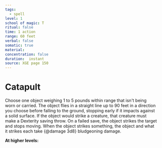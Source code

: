 ```yaml
---
tags:
  - spell
level: 1
school of magic: T
ritual: false
time: 1 action
range: 60 feet
verbal: false
somatic: true
material: 
concentration: false
duration:  instant
source: XGE page 150
---
```

# Catapult
Choose one object weighing 1 to 5 pounds within range that isn't being worn or carried. The object flies in a straight line up to 90 feet in a direction you choose before falling to the ground, stopping early if it impacts against a solid surface. If the object would strike a creature, that creature must make a Dexterity saving throw. On a failed save, the object strikes the target and stops moving. When the object strikes something, the object and what it strikes each take {@damage 3d8} bludgeoning damage.

**At higher levels:** 